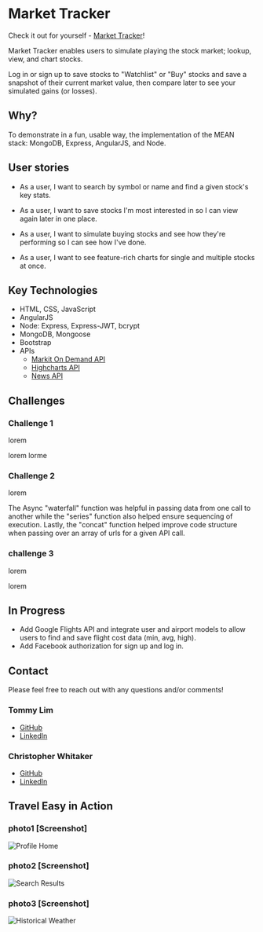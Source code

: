 # Market Tracker

Check it out for yourself - [Market Tracker](#)!

Market Tracker enables users to simulate playing the stock market; lookup, view, and chart stocks.  

Log in or sign up to save stocks to "Watchlist" or "Buy" stocks and save a snapshot of their current market value, then compare later to see your simulated gains (or losses).

## Why?

To demonstrate in a fun, usable way, the implementation of the MEAN stack: MongoDB, Express, AngularJS, and Node.

## User stories

* As a user, I want to search by symbol or name and find a given stock's key stats.

* As a user, I want to save stocks I'm most interested in so I can view again later in one place.

* As a user, I want to simulate buying stocks and see how they're performing so I can see how I've done.

* As a user, I want to see feature-rich charts for single and multiple stocks at once.

## Key Technologies

* HTML, CSS, JavaScript
* AngularJS
* Node: Express, Express-JWT, bcrypt
* MongoDB, Mongoose
* Bootstrap
* APIs
  * [Markit On Demand API](http://dev.markitondemand.com/MODApis/)
  * [Highcharts API](http://www.highcharts.com/)
  * [News API](https://newsapi.org/)

## Challenges

### Challenge 1
lorem

lorem
lorme

### Challenge 2
lorem  

The Async "waterfall" function was helpful in passing data from one call to another while the "series" function also helped ensure sequencing of execution.  Lastly, the "concat" function helped improve code structure when passing over an array of urls for a given API call.

### challenge 3
lorem

lorem

## In Progress

* Add Google Flights API and integrate user and airport models to allow users to find and save flight cost data (min, avg, high).
* Add Facebook authorization for sign up and log in.

## Contact  

Please feel free to reach out with any questions and/or comments!

### Tommy Lim
* [GitHub](https://github.com/Tommy-Lim)
* [LinkedIn](https://www.linkedin.com/in/tommy-lim)

### Christopher Whitaker
* [GitHub](https://github.com/1CTWgha)
* [LinkedIn](https://www.linkedin.com/in/christopher-whitaker-37528397)

## Travel Easy in Action

### photo1 [Screenshot]
![Profile Home](./public/img/screenshots/profile.png)

### photo2 [Screenshot]
![Search Results](./public/img/screenshots/search-results.png)

### photo3 [Screenshot]
![Historical Weather](./public/img/screenshots/historical-weather.png)
